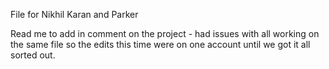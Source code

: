 File for Nikhil Karan and Parker 

Read me to add in comment on the project - had issues with all working on the same file so the edits this time were on one account until we got it all sorted out.
